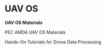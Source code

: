 # UAV OS
**UAV OS Materials**

PEC AMDA UAV OS Materials

Hands-On Tutorials for Drone Data Processing
